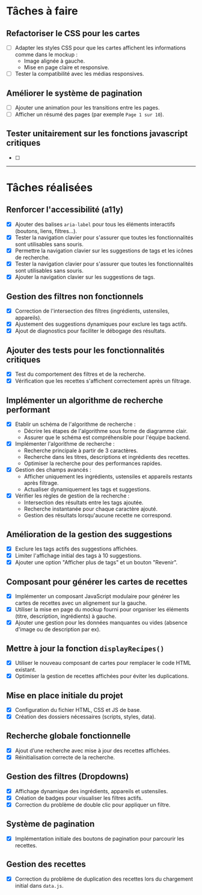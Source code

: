 # Tâches à faire

## Refactoriser le CSS pour les cartes
- [ ] Adapter les styles CSS pour que les cartes affichent les informations comme dans le mockup :
  - Image alignée à gauche.
  - Mise en page claire et responsive.
- [ ] Tester la compatibilité avec les médias responsives.

## Améliorer le système de pagination
- [ ] Ajouter une animation pour les transitions entre les pages.
- [ ] Afficher un résumé des pages (par exemple `Page 1 sur 10`).

## Tester unitairement sur les fonctions javascript critiques
 - [ ]

---

# Tâches réalisées

## Renforcer l'accessibilité (a11y)
- [x] Ajouter des balises `aria-label` pour tous les éléments interactifs (boutons, liens, filtres...).
- [x] Tester la navigation clavier pour s'assurer que toutes les fonctionnalités sont utilisables sans souris.
- [x] Permettre la navigation clavier sur les suggestions de tags et les icônes de recherche.
- [x] Tester la navigation clavier pour s'assurer que toutes les fonctionnalités sont utilisables sans souris.
- [x] Ajouter la navigation clavier sur les suggestions de tags.

## Gestion des filtres non fonctionnels
- [x] Correction de l'intersection des filtres (ingrédients, ustensiles, appareils).
- [x] Ajustement des suggestions dynamiques pour exclure les tags actifs.
- [x] Ajout de diagnostics pour faciliter le débogage des résultats.

## Ajouter des tests pour les fonctionnalités critiques
- [x] Test du comportement des filtres et de la recherche.
- [x] Vérification que les recettes s'affichent correctement après un filtrage.

## Implémenter un algorithme de recherche performant
- [x] Etablir un schéma de l'algorithme de recherche :
  - Décrire les étapes de l'algorithme sous forme de diagramme clair.
  - Assurer que le schéma est compréhensible pour l'équipe backend.
- [x] Implémenter l'algorithme de recherche :
  - Recherche principale à partir de 3 caractères.
  - Recherche dans les titres, descriptions et ingrédients des recettes.
  - Optimiser la recherche pour des performances rapides.
- [x] Gestion des champs avancés :
  - Afficher uniquement les ingrédients, ustensiles et appareils restants après filtrage.
  - Actualiser dynamiquement les tags et suggestions.
- [x] Vérifier les règles de gestion de la recherche :
  - Intersection des résultats entre les tags ajoutée.
  - Recherche instantanée pour chaque caractère ajouté.
  - Gestion des résultats lorsqu'aucune recette ne correspond.

## Amélioration de la gestion des suggestions
- [x] Exclure les tags actifs des suggestions affichées.
- [x] Limiter l'affichage initial des tags à 10 suggestions.
- [x] Ajouter une option "Afficher plus de tags" et un bouton "Revenir".

## Composant pour générer les cartes de recettes
- [x] Implémenter un composant JavaScript modulaire pour générer les cartes de recettes avec un alignement sur la gauche.
- [x] Utiliser la mise en page du mockup fourni pour organiser les éléments (titre, description, ingrédients) à gauche.
- [x] Ajouter une gestion pour les données manquantes ou vides (absence d'image ou de description par ex).

## Mettre à jour la fonction `displayRecipes()`
- [x] Utiliser le nouveau composant de cartes pour remplacer le code HTML existant.
- [x] Optimiser la gestion de recettes affichées pour éviter les duplications.

## Mise en place initiale du projet
- [x] Configuration du fichier HTML, CSS et JS de base.
- [x] Création des dossiers nécessaires (scripts, styles, data).

## Recherche globale fonctionnelle
- [x] Ajout d’une recherche avec mise à jour des recettes affichées.
- [x] Réinitialisation correcte de la recherche.

## Gestion des filtres (Dropdowns)
- [x] Affichage dynamique des ingrédients, appareils et ustensiles.
- [x] Création de badges pour visualiser les filtres actifs.
- [x] Correction du problème de double clic pour appliquer un filtre.

## Système de pagination
- [x] Implémentation initiale des boutons de pagination pour parcourir les recettes.

## Gestion des recettes
- [x] Correction du problème de duplication des recettes lors du chargement initial dans `data.js`.